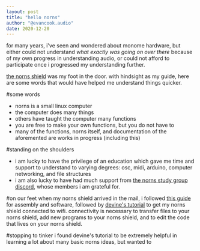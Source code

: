 ```yaml
---
layout: post
title: "hello norns"
author: "@evancook.audio"
date: 2020-12-20
---
```

for many years, i've seen and wondered about monome hardware, but either could not understand *what exactly was going on over there* because of my own progress in understanding audio, or could not afford to participate once i progressed my understanding further.

[the norns shield](https://monome.org/docs/norns/shield/) was my foot in the door.
with hindsight as my guide, here are some words that would have helped me understand things quicker.

#some words
* norns is a small linux computer
* the computer does many things
* others have taught the computer many functions
* you are free to make your own functions, but you do not have to
* many of the functions, norns itself, and documentation of the aforemented are works in progress (including this)

#standing on the shoulders 
* i am lucky to have the privilege of an education which gave me time and support to understand to varying degrees: osc, midi, arduino, computer networking, and file structures
* i am also lucky to have had much support from [the norns study group discord](https://discord.com/invite/hfC5Fmw), whose members i am grateful for.

#on our feet
when my norns shield arrived in the mail, i followed [this guide](https://monome.org/docs/norns/shield/) for assembly and software, followed by [devine's tutorial](https://llllllll.co/t/norns-tutorial/23241) to get my norns shield connected to wifi. connectivity is necessary to transfer files to your norns shield, add new programs to your norns shield, and to edit the code that lives on your norns shield.

#stopping to tinker
i found devine's tutorial to be extremely helpful in learning a lot about many basic norns ideas, but wanted to 
